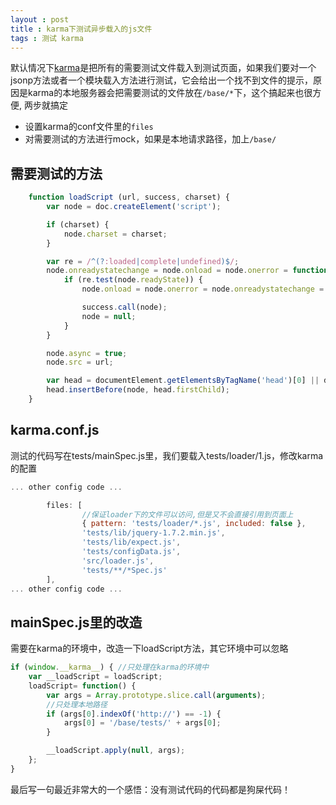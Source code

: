 ```yaml
---
layout : post 
title : karma下测试异步载入的js文件 
tags : 测试 karma 
---
```


默认情况下[karma](http://karma-runner.github.io/)是把所有的需要测试文件载入到测试页面，如果我们要对一个jsonp方法或者一个模块载入方法进行测试，它会给出一个找不到文件的提示，原因是karma的本地服务器会把需要测试的文件放在`/base/*`下，这个搞起来也很方便, 两步就搞定

* 设置karma的conf文件里的`files`
* 对需要测试的方法进行mock，如果是本地请求路径，加上`/base/`

## 需要测试的方法
```javascript
    function loadScript (url, success, charset) {
        var node = doc.createElement('script');

        if (charset) {
            node.charset = charset;
        }

        var re = /^(?:loaded|complete|undefined)$/;
        node.onreadystatechange = node.onload = node.onerror = function() {
            if (re.test(node.readyState)) {
                node.onload = node.onerror = node.onreadystatechange = null;

                success.call(node);
                node = null;
            }
        }

        node.async = true;
        node.src = url;

        var head = documentElement.getElementsByTagName('head')[0] || doc.documentElement;
        head.insertBefore(node, head.firstChild);
    }
```

## karma.conf.js
测试的代码写在tests/mainSpec.js里，我们要载入tests/loader/1.js，修改karma的配置

```javascript
... other config code ...

        files: [
                //保证loader下的文件可以访问,但是又不会直接引用到页面上
                { pattern: 'tests/loader/*.js', included: false }, 
                'tests/lib/jquery-1.7.2.min.js',
                'tests/lib/expect.js',
                'tests/configData.js',
                'src/loader.js',
                'tests/**/*Spec.js'
        ],
... other config code ...

```

## mainSpec.js里的改造
需要在karma的环境中，改造一下loadScript方法，其它环境中可以忽略

```javascript
if (window.__karma__) { //只处理在karma的环境中
    var __loadScript = loadScript;
    loadScript= function() {
        var args = Array.prototype.slice.call(arguments);
        //只处理本地路径 
        if (args[0].indexOf('http://') == -1) {
            args[0] = '/base/tests/' + args[0];
        }

        __loadScript.apply(null, args);
    };
}
```

最后写一句最近非常大的一个感悟：没有测试代码的代码都是狗屎代码！
